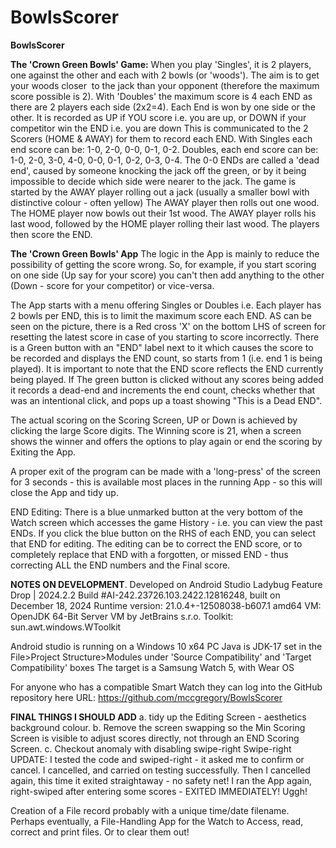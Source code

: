 # BowlsScorer
**BowlsScorer**

**The 'Crown Green Bowls' Game:**
When you play 'Singles', it is 2 players, one against the other and each with 2 bowls (or 'woods').
The aim is to get your woods closer  to the jack than your opponent (therefore the maximum score possible is 2).
With 'Doubles' the maximum score is 4 each END as there are 2 players each side (2x2=4).
Each End is won by one side or the other.
It is recorded as UP if YOU score i.e. you are up, or DOWN if your competitor win the END i.e. you are down
This is communicated to the 2  Scorers (HOME & AWAY) for them to record each END.
With Singles each end score can be: 1-0, 2-0, 0-0, 0-1, 0-2.
Doubles, each end score can be: 1-0, 2-0, 3-0, 4-0, 0-0, 0-1, 0-2, 0-3, 0-4.
The 0-0 ENDs are called a 'dead end', caused by someone knocking the jack off the green, or by it being impossible to decide which side were nearer to the jack.
The game is started by the AWAY player rolling out a jack (usually a smaller bowl with distinctive colour - often yellow) The AWAY player then rolls out one wood. The HOME player now bowls out their 1st wood. The AWAY player rolls his last wood, followed by the HOME player rolling their last wood. The players then score the END.

**The 'Crown Green Bowls' App**
The logic in the App is mainly to reduce the possibility of getting the score wrong. So, for example, if you start scoring on one side (Up say for your score) you can't then add anything to the other (Down - score for your competitor) or vice-versa.

The App starts with a menu offering Singles or Doubles i.e. Each player has 2 bowls per END, this is to limit the maximum score each END. AS can be seen on the picture, there is a Red cross 'X' on the bottom LHS of screen for resetting the latest score in case of you starting to score incorrectly. There is a Green button with an "END" label next to it which causes the score to be recorded and displays the END count, so starts from 1 (i.e. end 1 is being played). It is important to note that the END score reflects the END currently being played. If The green button is clicked without any scores being added it records a dead-end and increments the end count, checks whether that was an intentional click, and pops up a toast showing "This is a Dead END".

The actual scoring on the Scoring Screen, UP or Down is achieved by clicking the large Score digits. The Winning score is 21, when a screen shows the winner and offers the options to play again or end the scoring by Exiting the App.

A proper exit of the program can be made with a 'long-press' of the screen for 3 seconds - this is available most places in the running App - so this will close the App and tidy up.

END Editing: There is a blue unmarked button at the very bottom of the Watch screen which accesses the game History - i.e. you can view the past ENDs. If you click the blue button on the RHS of each END, you can select that END for editing. The editing can be to correct the END score, or to completely replace that END with a forgotten, or missed END - thus correcting ALL the END numbers and the Final score.

**NOTES ON DEVELOPMENT**. Developed on Android Studio Ladybug Feature Drop | 2024.2.2 Build #AI-242.23726.103.2422.12816248, built on December 18, 2024 Runtime version: 21.0.4+-12508038-b607.1 amd64 VM: OpenJDK 64-Bit Server VM by JetBrains s.r.o. Toolkit: sun.awt.windows.WToolkit

Android studio is running on a Windows 10 x64 PC Java is JDK-17 set in the File>Project Structure>Modules under 'Source Compatibility' and 'Target Compatibility' boxes The target is a Samsung Watch 5, with Wear OS

For anyone who has a compatible Smart Watch they can log into the GitHub repository here URL: https://github.com/mccgregory/BowlsScorer

**FINAL THINGS I SHOULD ADD**
a. tidy up the Editing Screen - aesthetics background colour. 
b. Remove the screen swapping so the Min Scoring Screen is visible to adjust scores directly, not through an END Scoring Screen. 
c. Checkout anomaly with disabling swipe-right Swipe-right UPDATE: I tested the code and swiped-right - it asked me to confirm or cancel. I cancelled, and carried on testing successfully.
Then I cancelled again, this time it exited straightaway - no safety net! I ran the App again, right-swiped after entering some scores - EXITED IMMEDIATELY! Uggh!

Creation of a File record probably with a unique time/date filename.
Perhaps eventually, a File-Handling App for the Watch to Access, read, correct and print files. Or to clear them out!
 
